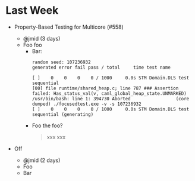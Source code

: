 # Last Week

- Property-Based Testing for Multicore (#558)
  - @jmid (3 days)
  - Foo foo
    - Bar:
      ```
      random seed: 107236932
      generated error fail pass / total     time test name

      [ ]    0    0    0    0 / 1000     0.0s STM Domain.DLS test sequential
      [00] file runtime/shared_heap.c; line 787 ### Assertion failed: Has_status_val(v, caml_global_heap_state.UNMARKED)
      /usr/bin/bash: line 1: 394730 Aborted                 (core dumped) ./focusedtest.exe -v -s 107236932
      [ ]    0    0    0    0 / 1000     0.0s STM Domain.DLS test sequential (generating)
      ```
    - Foo the foo?
      > xxx
      > xxx
      

- Off
  - @jmid (2 days)
  - Foo
  - Bar
